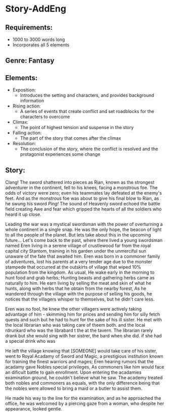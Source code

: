 # Story-AddEng  
## Requirements: 
- 1000 to 3000 words long
- Incorporates all 5 elements

## Genre: Fantasy 

## Elements:
- Exposition:
   - Introduces the setting and characters, and provides background information 
- Rising action:
   - A series of events that create conflict and set roadblocks for the characters to overcome 
- Climax:
   - The point of highest tension and suspense in the story 
- Falling action:
   - The part of the story that comes after the climax 
- Resolution:
   - The conclusion of the story, where the conflict is resolved and the protagonist experiences some change

## Story:

<!-- Exposition -->
Clang! The sword shattered into pieces as Rian, known as the strongest adventurer in the continent, fell to his knees, facing a monstrous foe. The odds of victory were zero; even his teammates lay defeated at the enemy's feet. And as the monstrous foe was about to give his final blow to Rian, as he swung his sword *Ping!* The sound of Heavenly sword echoed the battle field creating Awe and fear which gripped the hearts of all the soldiers who heard it up close. 

Leading the war was a mystical swordsman with the power of overturning a whole continent in a single snap. He was the only hope, the beacon of light to all the people of the planet. But lets take about this in the upcoming future... Let's come back to the past, where there lived a young swordsman named Eren living in a serene village of crustlewood far from the royal capital city Stantom, training in his garden under the unmerciful sun unaware of the fate that awaited him. Eren was born in a commoner family of adventures, lost his parents at a very tender age due to the monster stampede that occurred at the outskirts of village that wiped 10% population from the kingdom. As usual, He wake early in the morning to hunt food and grab herbs; Hunting beasts and gathering herbs came as naturally to him. He earn living by selling the meat and skin of what he hunts, along with herbs that he obtain from the nearby forest, As he wandered through the village with the purpose of selling his goods, he notices that the villagers whisper to themselves, but he didn't care less.

Eren was no fool, he knew the other villagers were actively taking advantage of him - skimming him for prices and sending him for silly fetch quests and such but he had to hunt for the sake of his ill sister. He met with the local librarian who was taking care of theem both.   and the local rdrunkard who was the librabard t the at the tavern. The librarian rarely drank but she would sing with her sistrer, the bard when she did.   if she had a special drink  who was

He left the village knowing that [SOMEONE] would take care of his sister, went to Royal Acadamy of Sword and Magic, a prestigious institution known for training the finest warriors and mages; Eren hearing rumors that the acadamy gave Nobles special privileges, As commoners like him would face an dificult battle to gain enrollment. Upon entering the acadamies examination ground, he couldn't believe what he saw. The academy treated both nobles and commoners as equals, with the only difference being that the nobles were allowed to bring a maid or a butler to assist them. 

He made his way to the line for the examination, and as he approached the office, he was welcomed by a piercing gaze from a woman, who despite her appearance, looked gentle.


<!--Remember to add a scene where he gets blessed with magic and also as a remind that our character is a mystical swordsman-->